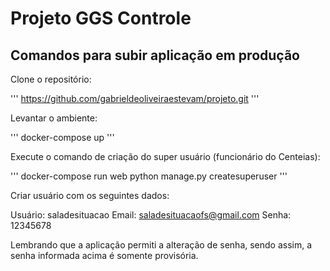 # Projeto GGS Controle

## Comandos para subir aplicação em produção

Clone o repositório:

'''
https://github.com/gabrieldeoliveiraestevam/projeto.git
'''

Levantar o ambiente:

'''
docker-compose up
'''

Execute o comando de criação do super usuário (funcionário do Centeias):

'''
docker-compose run web python manage.py createsuperuser
'''

Criar usuário com os seguintes dados:

Usuário: saladesituacao
Email: saladesituacaofs@gmail.com
Senha: 12345678

Lembrando que a aplicação permiti a alteração de senha, sendo assim, a senha informada acima é somente provisória.
